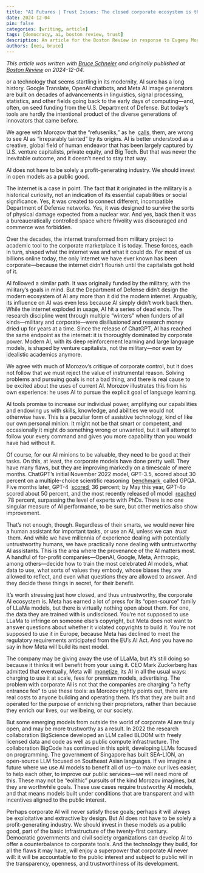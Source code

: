 ```yaml
---
title: "AI Futures | Trust Issues: The closed corporate ecosystem is the problem."
date: 2024-12-04
pin: false
categories: [writing, article]
tags: [democracy, ai, boston review, trust]
description: An article for the Boston Review in response to Evgeny Morozov's essay 'The AI We Deserve'.
authors: [nes, bruce]
---
```


*This article was written with [Bruce Schneier](https://www.schneier.com) and originally published at [Boston Review](https://www.bostonreview.net/forum_response/trust-issues/) on 2024-12-04.*

<p>
  or a technology that seems startling in its modernity, AI sure has a long history. Google Translate, OpenAI chatbots, and Meta AI image generators are built on decades of advancements in linguistics, signal processing, statistics, and other fields going back to the early days of computing&mdash;and, often, on seed funding from the U.S. Department of Defense. But today&rsquo;s tools are hardly the intentional product of the diverse generations of innovators that came before.
</p>
<p>
  We agree with Morozov that the &ldquo;refuseniks,&rdquo; as he&nbsp;
  <a href="https://www.bostonreview.net/forum/the-ai-we-deserve/" target="_blank" rel="noopener">
    calls
  </a>
  &nbsp;them, are wrong to see AI as &ldquo;irreparably tainted&rdquo; by its origins. AI is better understood as a creative, global field of human endeavor that has been largely captured by U.S. venture capitalists, private equity, and Big Tech. But that was never the inevitable outcome, and it doesn&rsquo;t need to stay that way.
</p>
<div>
  AI does not have to be solely a profit-generating industry. We should invest in open models as a public good.
</div>
<p>
  The internet is a case in point. The fact that it originated in the military is a historical curiosity, not an indication of its essential capabilities or social significance. Yes, it was created to connect different, incompatible Department of Defense networks. Yes, it was designed to survive the sorts of physical damage expected from a nuclear war. And yes, back then it was a bureaucratically controlled space where frivolity was discouraged and commerce was forbidden.
</p>
<p>
  Over the decades, the internet transformed from military project to academic tool to the corporate marketplace it is today. These forces, each in turn, shaped what the internet was and what it could do. For most of us billions online today, the only internet we have ever known has been corporate&mdash;because the internet didn&rsquo;t flourish until the capitalists got hold of it.
</p>
<p>
  AI followed a similar path. It was originally funded by the military, with the military&rsquo;s goals in mind. But the Department of Defense didn&rsquo;t design the modern ecosystem of AI any more than it did the modern internet. Arguably, its influence on AI was even less because AI simply didn&rsquo;t work back then. While the internet exploded in usage, AI hit a series of dead ends. The research discipline went through multiple &ldquo;winters&rdquo; when funders of all kinds&mdash;military and corporate&mdash;were disillusioned and research money dried up for years at a time. Since the release of ChatGPT, AI has reached the same endpoint as the internet: it is thoroughly dominated by corporate power. Modern AI, with its deep reinforcement learning and large language models, is shaped by venture capitalists, not the military&mdash;nor even by idealistic academics anymore.
</p>
<p>
  We agree with much of Morozov&rsquo;s critique of corporate control, but it does not follow that we must reject the value of instrumental reason. Solving problems and pursuing goals is not a bad thing, and there is real cause to be excited about the uses of current AI. Morozov illustrates this from his own experience: he uses AI to pursue the explicit goal of language learning.
</p>
<p>
  AI tools promise to increase our individual power, amplifying our capabilities and endowing us with skills, knowledge, and abilities we would not otherwise have. This is a peculiar form of assistive technology, kind of like our own personal minion. It might not be that smart or competent, and occasionally it might do something wrong or unwanted, but it will attempt to follow your every command and gives you more capability than you would have had without it.
</p>
<p>
  Of course, for our AI minions to be valuable, they need to be good at their tasks. On this, at least, the corporate models have done pretty well. They have many flaws, but they are improving markedly on a timescale of mere months. ChatGPT&rsquo;s initial November 2022 model, GPT-3.5, scored about 30 percent on a multiple-choice scientific reasoning&nbsp;
  <a href="https://arxiv.org/abs/2311.12022" target="_blank">
    benchmark
  </a>
  &nbsp;called GPQA. Five months later, GPT-4&nbsp;
  <a href="https://openai.com/index/hello-gpt-4o/" target="_blank">
    scored
  </a>
  &nbsp;36 percent; by May this year, GPT-4o scored about 50 percent, and the most recently released o1 model&nbsp;
  <a href="https://openai.com/index/learning-to-reason-with-llms/" target="_blank">
    reached
  </a>
  &nbsp;78 percent, surpassing the level of experts with PhDs. There is no one singular measure of AI performance, to be sure, but other metrics also show improvement.
</p>
<p>
  That&rsquo;s not enough, though. Regardless of their smarts, we would never hire a human assistant for important tasks, or use an AI, unless we can&nbsp;
  <em>
    trust
  </em>
  &nbsp;them. And while we have millennia of experience dealing with potentially untrustworthy humans, we have practically none dealing with untrustworthy AI assistants. This is the area where the provenance of the AI matters most. A handful of for-profit companies&mdash;OpenAI, Google, Meta, Anthropic, among others&mdash;decide how to train the most celebrated AI models, what data to use, what sorts of values they embody, whose biases they are allowed to reflect, and even what questions they are allowed to answer. And they decide these things in secret, for their benefit.
</p>
<p>
  It&rsquo;s worth stressing just how closed, and thus untrustworthy, the corporate AI ecosystem is. Meta has earned a lot of press for its &ldquo;open-source&rdquo; family of LLaMa models, but there is virtually nothing open about them. For one, the data they are trained with is undisclosed. You&rsquo;re not supposed to use LLaMa to infringe on someone else&rsquo;s copyright, but Meta does not want to answer questions about whether it violated copyrights to build it. You&rsquo;re not supposed to use it in Europe, because Meta has declined to meet the regulatory requirements anticipated from the EU&rsquo;s AI Act. And you have no say in how Meta will build its next model.
</p>
<p>
  The company may be giving away the use of LLaMa, but it&rsquo;s still doing so because it thinks it will benefit from your using it. CEO Mark Zuckerberg has admitted that eventually, Meta will&nbsp;
  <a href="https://www.theverge.com/2024/4/24/24139591/meta-q1-2024-earnings-ai-mark-zuckerberg" target="_blank">
    monetize
  </a>
  &nbsp;its AI in all the usual ways: charging to use it at scale, fees for premium models, advertising. The problem with corporate AI is not that the companies are charging &ldquo;a hefty entrance fee&rdquo; to use these tools: as Morozov rightly points out, there are real costs to anyone building and operating them. It&rsquo;s that they are built and operated for the purpose of enriching their proprietors, rather than because they enrich our lives, our wellbeing, or our society.
</p>
<p>
  But some emerging models from outside the world of corporate AI are truly open, and may be more trustworthy as a result. In 2022 the research collaboration BigScience developed an LLM called BLOOM with freely licensed data and code as well as public compute infrastructure. The collaboration BigCode has continued in this spirit, developing LLMs focused on programming. The government of Singapore has built SEA-LION, an open-source LLM focused on Southeast Asian languages. If we imagine a future where we use AI models to benefit all of us&mdash;to make our lives easier, to help each other, to improve our public services&mdash;we will need more of this. These may not be &ldquo;eolithic&rdquo; pursuits of the kind Morozov imagines, but they are worthwhile goals. These use cases require trustworthy AI models, and that means models built under conditions that are transparent and with incentives aligned to the public interest.
</p>
<p>
  Perhaps corporate AI will never satisfy those goals; perhaps it will always be exploitative and extractive by design. But AI does not have to be solely a profit-generating industry. We should invest in these models as a public good, part of the basic infrastructure of the twenty-first century. Democratic governments and civil society organizations can develop AI to offer a counterbalance to corporate tools. And the technology they build, for all the flaws it may have, will enjoy a superpower that corporate AI never will: it will be accountable to the public interest and subject to public will in the transparency, openness, and trustworthiness of its development.
</p>
